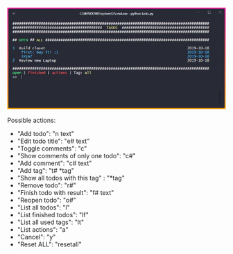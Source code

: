 ![alt text](screenshot.jpg)

Possible actions:
+    "Add todo": "n text"
+    "Edit todo title": "e# text"
+    "Toggle comments": "c"
+    "Show comments of only one todo": "c#"
+    "Add comment": "c# text"
+    "Add tag": "t# \*tag"
+    "Show all todos with this tag" : "\*tag" 
+    "Remove todo": "r#"
+    "Finish todo with result": "f# text"
+    "Reopen todo": "o#"
+    "List all todos": "l"
+    "List finished todos": "lf"
+    "List all used tags": "lt"
+    "List actions": "a"
+    "Cancel": "y"
+    "Reset ALL": "resetall"
